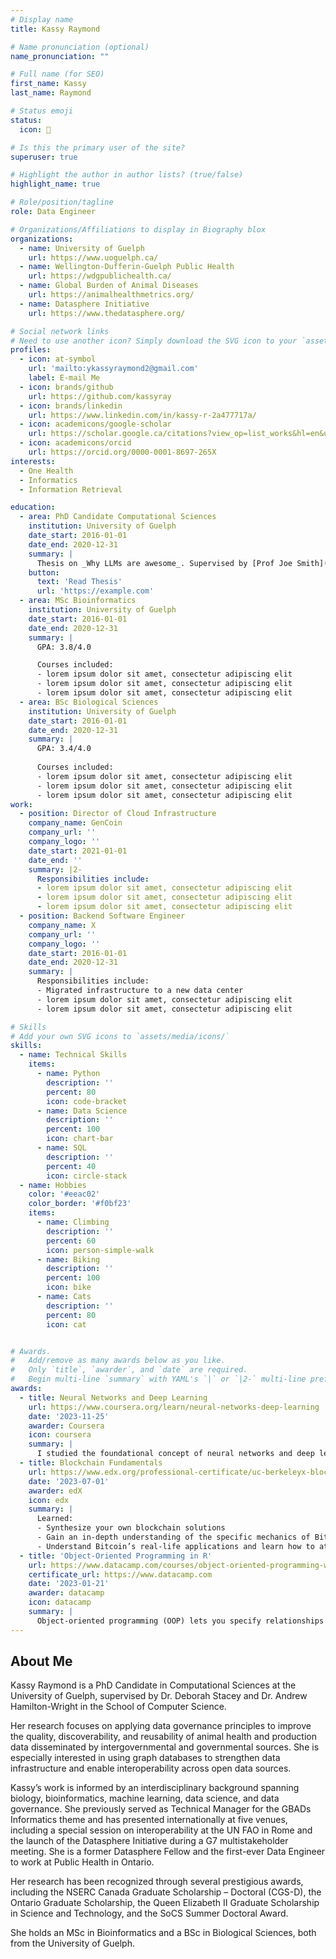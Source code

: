 ```yaml
---
# Display name
title: Kassy Raymond

# Name pronunciation (optional)
name_pronunciation: ""

# Full name (for SEO)
first_name: Kassy
last_name: Raymond

# Status emoji
status:
  icon: 🦄

# Is this the primary user of the site?
superuser: true

# Highlight the author in author lists? (true/false)
highlight_name: true

# Role/position/tagline
role: Data Engineer

# Organizations/Affiliations to display in Biography blox
organizations:
  - name: University of Guelph
    url: https://www.uoguelph.ca/
  - name: Wellington-Dufferin-Guelph Public Health
    url: https://wdgpublichealth.ca/
  - name: Global Burden of Animal Diseases
    url: https://animalhealthmetrics.org/
  - name: Datasphere Initiative
    url: https://www.thedatasphere.org/

# Social network links
# Need to use another icon? Simply download the SVG icon to your `assets/media/icons/` folder.
profiles:
  - icon: at-symbol
    url: 'mailto:ykassyraymond2@gmail.com'
    label: E-mail Me
  - icon: brands/github
    url: https://github.com/kassyray
  - icon: brands/linkedin
    url: https://www.linkedin.com/in/kassy-r-2a477717a/
  - icon: academicons/google-scholar
    url: https://scholar.google.ca/citations?view_op=list_works&hl=en&user=GrNcYAgAAAAJ
  - icon: academicons/orcid
    url: https://orcid.org/0000-0001-8697-265X
interests:
  - One Health
  - Informatics
  - Information Retrieval

education:
  - area: PhD Candidate Computational Sciences
    institution: University of Guelph
    date_start: 2016-01-01
    date_end: 2020-12-31
    summary: |
      Thesis on _Why LLMs are awesome_. Supervised by [Prof Joe Smith](https://example.com). Presented papers at 5 IEEE conferences with the contributions being published in 2 Springer journals.
    button:
      text: 'Read Thesis'
      url: 'https://example.com'
  - area: MSc Bioinformatics
    institution: University of Guelph
    date_start: 2016-01-01
    date_end: 2020-12-31
    summary: |
      GPA: 3.8/4.0

      Courses included:
      - lorem ipsum dolor sit amet, consectetur adipiscing elit
      - lorem ipsum dolor sit amet, consectetur adipiscing elit
      - lorem ipsum dolor sit amet, consectetur adipiscing elit
  - area: BSc Biological Sciences 
    institution: University of Guelph
    date_start: 2016-01-01
    date_end: 2020-12-31
    summary: |
      GPA: 3.4/4.0
      
      Courses included:
      - lorem ipsum dolor sit amet, consectetur adipiscing elit
      - lorem ipsum dolor sit amet, consectetur adipiscing elit
      - lorem ipsum dolor sit amet, consectetur adipiscing elit
work:
  - position: Director of Cloud Infrastructure
    company_name: GenCoin
    company_url: ''
    company_logo: ''
    date_start: 2021-01-01
    date_end: ''
    summary: |2-
      Responsibilities include:
      - lorem ipsum dolor sit amet, consectetur adipiscing elit
      - lorem ipsum dolor sit amet, consectetur adipiscing elit
      - lorem ipsum dolor sit amet, consectetur adipiscing elit
  - position: Backend Software Engineer
    company_name: X
    company_url: ''
    company_logo: ''
    date_start: 2016-01-01
    date_end: 2020-12-31
    summary: |
      Responsibilities include:
      - Migrated infrastructure to a new data center
      - lorem ipsum dolor sit amet, consectetur adipiscing elit
      - lorem ipsum dolor sit amet, consectetur adipiscing elit

# Skills
# Add your own SVG icons to `assets/media/icons/`
skills:
  - name: Technical Skills
    items:
      - name: Python
        description: ''
        percent: 80
        icon: code-bracket
      - name: Data Science
        description: ''
        percent: 100
        icon: chart-bar
      - name: SQL
        description: ''
        percent: 40
        icon: circle-stack
  - name: Hobbies
    color: '#eeac02'
    color_border: '#f0bf23'
    items:
      - name: Climbing
        description: ''
        percent: 60
        icon: person-simple-walk
      - name: Biking
        description: ''
        percent: 100
        icon: bike
      - name: Cats
        description: ''
        percent: 80
        icon: cat


# Awards.
#   Add/remove as many awards below as you like.
#   Only `title`, `awarder`, and `date` are required.
#   Begin multi-line `summary` with YAML's `|` or `|2-` multi-line prefix and indent 2 spaces below.
awards:
  - title: Neural Networks and Deep Learning
    url: https://www.coursera.org/learn/neural-networks-deep-learning
    date: '2023-11-25'
    awarder: Coursera
    icon: coursera
    summary: |
      I studied the foundational concept of neural networks and deep learning. By the end, I was familiar with the significant technological trends driving the rise of deep learning; build, train, and apply fully connected deep neural networks; implement efficient (vectorized) neural networks; identify key parameters in a neural network’s architecture; and apply deep learning to your own applications.
  - title: Blockchain Fundamentals
    url: https://www.edx.org/professional-certificate/uc-berkeleyx-blockchain-fundamentals
    date: '2023-07-01'
    awarder: edX
    icon: edx
    summary: |
      Learned:
      - Synthesize your own blockchain solutions
      - Gain an in-depth understanding of the specific mechanics of Bitcoin
      - Understand Bitcoin’s real-life applications and learn how to attack and destroy Bitcoin, Ethereum, smart contracts and Dapps, and alternatives to Bitcoin’s Proof-of-Work consensus algorithm
  - title: 'Object-Oriented Programming in R'
    url: https://www.datacamp.com/courses/object-oriented-programming-with-s3-and-r6-in-r
    certificate_url: https://www.datacamp.com
    date: '2023-01-21'
    awarder: datacamp
    icon: datacamp
    summary: |
      Object-oriented programming (OOP) lets you specify relationships between functions and the objects that they can act on, helping you manage complexity in your code. This is an intermediate level course, providing an introduction to OOP, using the S3 and R6 systems. S3 is a great day-to-day R programming tool that simplifies some of the functions that you write. R6 is especially useful for industry-specific analyses, working with web APIs, and building GUIs.
---
```


## About Me

Kassy Raymond is a PhD Candidate in Computational Sciences at the University of Guelph, supervised by Dr. Deborah Stacey and Dr. Andrew Hamilton-Wright in the School of Computer Science.

Her research focuses on applying data governance principles to improve the quality, discoverability, and reusability of animal health and production data disseminated by intergovernmental and governmental sources. She is especially interested in using graph databases to strengthen data infrastructure and enable interoperability across open data sources.

Kassy’s work is informed by an interdisciplinary background spanning biology, bioinformatics, machine learning, data science, and data governance. She previously served as Technical Manager for the GBADs Informatics theme and has presented internationally at five venues, including a special session on interoperability at the UN FAO in Rome and the launch of the Datasphere Initiative during a G7 multistakeholder meeting. She is a former Datasphere Fellow and the first-ever Data Engineer to work at Public Health in Ontario.

Her research has been recognized through several prestigious awards, including the NSERC Canada Graduate Scholarship – Doctoral (CGS-D), the Ontario Graduate Scholarship, the Queen Elizabeth II Graduate Scholarship in Science and Technology, and the SoCS Summer Doctoral Award.

She holds an MSc in Bioinformatics and a BSc in Biological Sciences, both from the University of Guelph.
